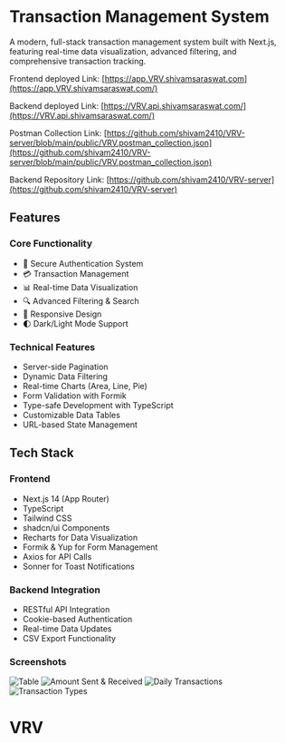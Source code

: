 # Transaction Management System

A modern, full-stack transaction management system built with Next.js, featuring real-time data visualization, advanced filtering, and comprehensive transaction tracking.

Frontend deployed Link: [https://app.VRV.shivamsaraswat.com](https://app.VRV.shivamsaraswat.com/)

Backend deployed Link: [https://VRV.api.shivamsaraswat.com/](https://VRV.api.shivamsaraswat.com/)

Postman Collection Link: [https://github.com/shivam2410/VRV-server/blob/main/public/VRV.postman_collection.json](https://github.com/shivam2410/VRV-server/blob/main/public/VRV.postman_collection.json)

Backend Repository Link: [https://github.com/shivam2410/VRV-server](https://github.com/shivam2410/VRV-server)

## Features

### Core Functionality

- 🔐 Secure Authentication System
- 💳 Transaction Management
- 📊 Real-time Data Visualization
- 🔍 Advanced Filtering & Search
- 📱 Responsive Design
- 🌓 Dark/Light Mode Support

### Technical Features

- Server-side Pagination
- Dynamic Data Filtering
- Real-time Charts (Area, Line, Pie)
- Form Validation with Formik
- Type-safe Development with TypeScript
- Customizable Data Tables
- URL-based State Management

## Tech Stack

### Frontend

- Next.js 14 (App Router)
- TypeScript
- Tailwind CSS
- shadcn/ui Components
- Recharts for Data Visualization
- Formik & Yup for Form Management
- Axios for API Calls
- Sonner for Toast Notifications

### Backend Integration

- RESTful API Integration
- Cookie-based Authentication
- Real-time Data Updates
- CSV Export Functionality

### Screenshots

![Table](https://github.com/shivam2410/VRV-client/blob/main/public/images/screenshot-01.png)
![Amount Sent & Received](https://github.com/shivam2410/VRV-client/blob/main/public/images/screenshot-02.png)
![Daily Transactions](https://github.com/shivam2410/VRV-client/blob/main/public/images/screenshot-03.png)
![Transaction Types](https://github.com/shivam2410/VRV-client/blob/main/public/images/screenshot-04.png)
# VRV
